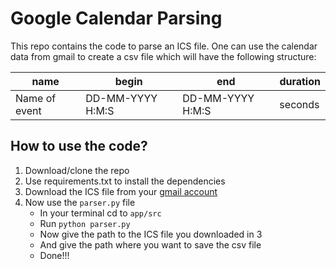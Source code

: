# Google Calendar Parsing 
This repo contains the code to parse an ICS file. One can use the calendar data from gmail to create a csv file which will have the following structure:


| name | begin | end | duration |
|------|-------|-----|----------|
| Name of event | DD-MM-YYYY H:M:S  |DD-MM-YYYY H:M:S  | seconds  | 

## How to use the code?

1. Download/clone the repo
2. Use requirements.txt to install the dependencies 
3. Download the ICS file from your [gmail account](https://support.google.com/calendar/answer/37111?hl=en) 
4. Now use the `parser.py` file
   - In your terminal cd to `app/src`
   - Run `python parser.py`
   - Now give the path to the ICS file you downloaded in 3
   - And give the path where you want to save the csv file
   - Done!!!